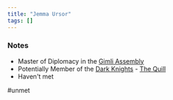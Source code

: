 ```yaml
---
title: "Jemma Ursor"
tags: []
---
```


### Notes

- Master of Diplomacy in the [Gimli Assembly](content/Organizations/Gimli%20Assembly.md)
- Potentially Member of the [Dark Knights](content/Organizations/Dark%20Knights.md) - [The Quill](content/NPCs/The%20Quill.md)
- Haven't met

#unmet 